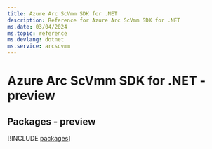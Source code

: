 ```yaml
---
title: Azure Arc ScVmm SDK for .NET
description: Reference for Azure Arc ScVmm SDK for .NET
ms.date: 03/04/2024
ms.topic: reference
ms.devlang: dotnet
ms.service: arcscvmm
---
```

# Azure Arc ScVmm SDK for .NET - preview
## Packages - preview
[!INCLUDE [packages](arc-scvmm-index.md)]